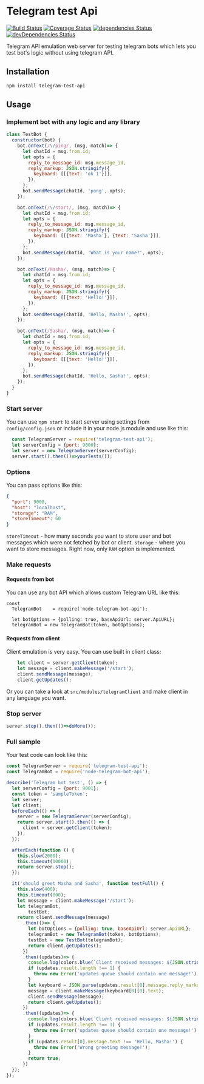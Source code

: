 # Telegram test Api

[![Build Status](https://travis-ci.org/jehy/telegram-test-api.svg?branch=master)](https://travis-ci.org/jehy/telegram-test-api)
[![Coverage Status](https://coveralls.io/repos/github/jehy/telegram-test-api/badge.svg?branch=master)](https://coveralls.io/github/jehy/telegram-test-api?branch=master)
[![dependencies Status](https://david-dm.org/jehy/telegram-test-api/status.svg)](https://david-dm.org/jehy/telegram-test-api)
[![devDependencies Status](https://david-dm.org/jehy/telegram-test-api/dev-status.svg)](https://david-dm.org/jehy/telegram-test-api?type=dev)

Telegram API emulation web server for testing telegram bots
which lets you test bot's logic without using telegram API.

## Installation
```bash
npm install telegram-test-api
```

## Usage

### Implement bot with any logic and any library
```js
class TestBot {
  constructor(bot) {
    bot.onText(/\/ping/, (msg, match)=> {
      let chatId = msg.from.id;
      let opts = {
        reply_to_message_id: msg.message_id,
        reply_markup: JSON.stringify({
          keyboard: [[{text: 'ok 1'}]],
        }),
      };
      bot.sendMessage(chatId, 'pong', opts);
    });

    bot.onText(/\/start/, (msg, match)=> {
      let chatId = msg.from.id;
      let opts = {
        reply_to_message_id: msg.message_id,
        reply_markup: JSON.stringify({
          keyboard: [[{text: 'Masha'}, {text: 'Sasha'}]],
        }),
      };
      bot.sendMessage(chatId, 'What is your name?', opts);
    });

    bot.onText(/Masha/, (msg, match)=> {
      let chatId = msg.from.id;
      let opts = {
        reply_to_message_id: msg.message_id,
        reply_markup: JSON.stringify({
          keyboard: [[{text: 'Hello!'}]],
        }),
      };
      bot.sendMessage(chatId, 'Hello, Masha!', opts);
    });

    bot.onText(/Sasha/, (msg, match)=> {
      let chatId = msg.from.id;
      let opts = {
        reply_to_message_id: msg.message_id,
        reply_markup: JSON.stringify({
          keyboard: [[{text: 'Hello!'}]],
        }),
      };
      bot.sendMessage(chatId, 'Hello, Sasha!', opts);
    });
  }
}
```

### Start server

You can use `npm start` to start server using settings from `config/config.json`
or include it in your node.js module and use like this:
```js
  const TelegramServer = require('telegram-test-api');
  let serverConfig = {port: 9000};
  let server = new TelegramServer(serverConfig);
  server.start().then(()=>yourTests());
```
### Options

You can pass options like this:
```json
{
  "port": 9000,
  "host": "localhost",
  "storage": "RAM",
  "storeTimeout": 60
}
```
`storeTimeout` - how many seconds you want to store user and bot messages which were not fetched
by bot or client.
`storage` - where you want to store messages. Right now, only `RAM` option is implemented.

### Make requests

#### Requests from bot

You can use any bot API which allows custom Telegram URL like this:
```
const 
  TelegramBot    = require('node-telegram-bot-api');

  let botOptions = {polling: true, baseApiUrl: server.ApiURL};
  telegramBot = new TelegramBot(token, botOptions);
```

#### Requests from client

Client emulation is very easy. You can use built in client class:
```js
    let client = server.getClient(token);
    let message = client.makeMessage('/start');
    client.sendMessage(message);
    client.getUpdates();
```

Or you can take a look at `src/modules/telegramClient` and make client in any 
language you want.

### Stop server
```js
server.stop().then(()=>doMore());
```

### Full sample
Your test code can look like this:
```js
const TelegramServer = require('telegram-test-api');
const TelegramBot = require('node-telegram-bot-api');

describe('Telegram bot test', () => {
  let serverConfig = {port: 9001};
  const token = 'sampleToken';
  let server;
  let client;
  beforeEach(() => {
    server = new TelegramServer(serverConfig);
    return server.start().then(() => {
      client = server.getClient(token);
    });
  });

  afterEach(function () {
    this.slow(2000);
    this.timeout(10000);
    return server.stop();
  });

  it('should greet Masha and Sasha', function testFull() {
    this.slow(400);
    this.timeout(800);
    let message = client.makeMessage('/start');
    let telegramBot,
        testBot;
    return client.sendMessage(message)
      .then(()=> {
        let botOptions = {polling: true, baseApiUrl: server.ApiURL};
        telegramBot = new TelegramBot(token, botOptions);
        testBot = new TestBot(telegramBot);
        return client.getUpdates();
      })
      .then((updates)=> {
        console.log(colors.blue(`Client received messages: ${JSON.stringify(updates.result)}`));
        if (updates.result.length !== 1) {
          throw new Error('updates queue should contain one message!');
        }
        let keyboard = JSON.parse(updates.result[0].message.reply_markup).keyboard;
        message = client.makeMessage(keyboard[0][0].text);
        client.sendMessage(message);
        return client.getUpdates();
      })
      .then((updates)=> {
        console.log(colors.blue(`Client received messages: ${JSON.stringify(updates.result)}`));
        if (updates.result.length !== 1) {
          throw new Error('updates queue should contain one message!');
        }
        if (updates.result[0].message.text !== 'Hello, Masha!') {
          throw new Error('Wrong greeting message!');
        }
        return true;
      })
  });
});
```
